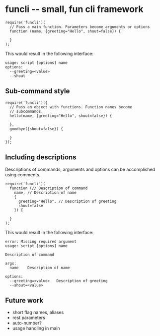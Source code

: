 # funcli -- small, fun cli framework

```
require('funcli')(
  // Pass a main function. Parameters become arguments or options
  function (name, {greeting="Hello", shout=false}) {

  }
);
```
This would result in the following interface:

```
usage: script [options] name
options:
  --greeting=<value>
  --shout
```

## Sub-command style

```
require('funcli')({
  // Pass an object with functions. Function names become 
  // subcommands.
  hello(name, {greeting="Hello", shout=false}) {

  },
  goodbye({shout=false}) {
    
  }
});
```

## Including descriptions 

Descriptions of commands, arguments and options can be accomplished using comments.

```
require('funcli')(
  function (// Description of command
    name, // Description of name
    {
      greeting="Hello", // Description of greeting
      shout=false
    }) {

  }
);
```
This would result in the following interface:

```
error: Missing required argument
usage: script [options] name

Description of command

args:
  name    Description of name

options:
  --greeting=<value>   Description of greeting
  --shout=<value>
```

## Future work

- short flag names, aliases
- rest parameters
- auto-number?
- usage handling in main
